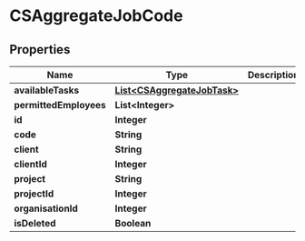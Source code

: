 
# CSAggregateJobCode

## Properties
Name | Type | Description | Notes
------------ | ------------- | ------------- | -------------
**availableTasks** | [**List&lt;CSAggregateJobTask&gt;**](CSAggregateJobTask.md) |  |  [optional]
**permittedEmployees** | **List&lt;Integer&gt;** |  |  [optional]
**id** | **Integer** |  |  [optional]
**code** | **String** |  |  [optional]
**client** | **String** |  |  [optional]
**clientId** | **Integer** |  |  [optional]
**project** | **String** |  |  [optional]
**projectId** | **Integer** |  |  [optional]
**organisationId** | **Integer** |  |  [optional]
**isDeleted** | **Boolean** |  |  [optional]



